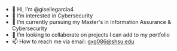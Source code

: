 - 👋 Hi, I’m @gisellegarcia4
- 👀 I’m interested in Cybersecurity
- 🌱 I’m currently pursuing my Master's in Information Assurance & Cybersecurity 
- 💞️ I’m looking to collaborate on projects I can add to my portfolio
- 📫 How to reach me via email: gxg086@shsu.edu

<!---
gisellegarcia4/gisellegarcia4 is a ✨ special ✨ repository because its `README.md` (this file) appears on your GitHub profile.
You can click the Preview link to take a look at your changes.
--->
